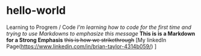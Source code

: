 # hello-world
Learning to Progrem / Code
*I'm learning how to code for the first time and trying to use Markdowns to emphasize this message*
**This is is a Markdown for a Strong Emphasis**
~~this is how we strikethrough~~
[My linkedIn Page(https://www.linkedin.com/in/brian-taylor-4314b059/)
]
